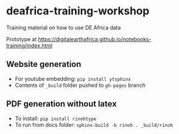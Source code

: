 # deafrica-training-workshop
Training material on how to use DE Africa data

Prototype at https://digitalearthafrica.github.io/notebooks-training/index.html

## Website generation
* For youtube embedding: `pip install ytsphinx`
* Contents of `_build` folder pushed to `gh-pages` branch

## PDF generation without latex
* To install: `pip install rinohtype`
* To run from docs folder: `sphinx-build -b rinoh . _build/rinoh`

